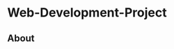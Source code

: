 <!DOCTYPE html>
<html>
  <head>
    <meta charset="utf-8">
    <meta name="viewport" content="width=device-width, intial-scale=1">
    <title>My KSU Journey</title>
    <link rel="stylesheet" href="styles.css">
  </head>
  <body>
       <h1>Web-Development-Project</h1>
    <h2>About</h2>
  </body>
</html>

